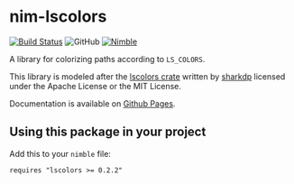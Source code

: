 # nim-lscolors

[![Build Status](https://travis-ci.org/joachimschmidt557/nim-lscolors.svg?branch=master)](https://travis-ci.org/joachimschmidt557/nim-lscolors)
![GitHub](https://img.shields.io/github/license/joachimschmidt557/nim-lscolors)
[![Nimble](https://nimble.directory/ci/badges/lscolors/version.svg)](https://nimble.directory/pkg/lscolors)

A library for colorizing paths according to `LS_COLORS`.

This library is modeled after the [lscolors crate](https://github.com/sharkdp/lscolors)
written by [sharkdp](https://github.com/sharkdp)
licensed under the Apache License or the MIT License.

Documentation is available on [Github Pages](https://joachimschmidt557.github.io/nim-lscolors/lscolors.html).

## Using this package in your project

Add this to your `nimble` file:

```
requires "lscolors >= 0.2.2"
```
